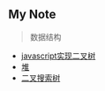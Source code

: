 My Note
-------- 
> 数据结构

- [javascript实现二叉树](javascript实现二叉树/javascript实现二叉树.md)
- [堆](堆/堆.md)
- [二叉搜索树](二叉搜索树/二叉搜索树.md)